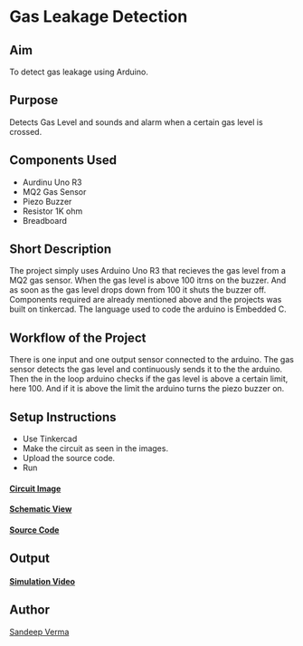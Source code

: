 # Gas Leakage Detection
## Aim
To detect gas leakage using Arduino.
## Purpose
Detects Gas Level and sounds and alarm when a certain gas level is crossed.
## Components Used
- Aurdinu Uno R3
- MQ2 Gas Sensor
- Piezo Buzzer
- Resistor 1K ohm
- Breadboard

## Short Description 
The project simply uses Arduino Uno R3 that recieves the gas level from a MQ2 gas sensor. When the gas level is above 100 itrns on the buzzer. And as soon as the gas level drops down from 100 it shuts the buzzer off. Components required are already mentioned above and the projects was built on tinkercad. The language used to code the arduino is Embedded C.

## Workflow of the Project
There is one input and one output sensor connected to the arduino. The gas sensor detects the gas level and continuously sends it to the the arduino. Then the in the loop arduino checks if the gas level is above a certain limit, here 100. And if it is above the limit the arduino turns the piezo buzzer on.

## Setup Instructions
- Use Tinkercad
- Make the circuit as seen in the images.
- Upload the source code.
- Run
#### [Circuit Image](https://github.com/san-13/IoT-Spot/blob/main/Minor%20Scripts/Arduino/Gas%20Leakage%20Detection/images/circuit_image.png)
#### [Schematic View](https://github.com/san-13/IoT-Spot/blob/main/Minor%20Scripts/Arduino/Gas%20Leakage%20Detection/images/schematic_view.png)
#### [Source Code](https://github.com/san-13/IoT-Spot/blob/main/Minor%20Scripts/Arduino/Gas%20Leakage%20Detection/source_code.ino)

## Output
#### [Simulation Video](https://github.com/san-13/IoT-Spot/blob/main/Minor%20Scripts/Arduino/Gas%20Leakage%20Detection/images/simulation_video.webm)
## Author
[Sandeep Verma](github.com/san-13)
